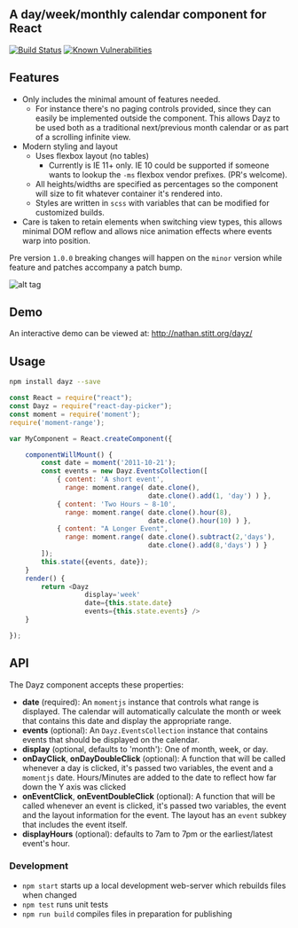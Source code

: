 ## A day/week/monthly calendar component for React

[![Build Status](https://travis-ci.org/nathanstitt/dayz.svg?branch=master)](https://travis-ci.org/nathanstitt/dayz)
[![Known Vulnerabilities](https://snyk.io/test/github/paul-isache/dayz/badge.svg)](https://snyk.io/test/github/paul-isache/dayz)

## Features
* Only includes the minimal amount of features needed.
    * For instance there's no paging controls provided, since they can easily be implemented outside the component.  This allows Dayz to be used both as a traditional next/previous month calendar or as part of a scrolling infinite view.
* Modern styling and layout
    * Uses flexbox layout (no tables)
        *  Currently is IE 11+ only.  IE 10 could be supported if someone wants to lookup the `-ms` flexbox vendor prefixes.  (PR's welcome).
    * All heights/widths are specified as percentages so the component will size to fit whatever container it's rendered into.
    * Styles are written in `scss` with variables that can be modified for customized builds.
* Care is taken to retain elements when switching view types, this allows minimal DOM reflow and allows nice animation effects where events warp into position.

Pre version `1.0.0` breaking changes will happen on the `minor` version while feature and patches accompany a patch bump.

![alt tag](http://nathan.stitt.org/images/dayz-weekly-screenshot.png)

## Demo

An interactive demo can be viewed at: http://nathan.stitt.org/dayz/


## Usage

```bash
npm install dayz --save
```

```js
const React = require("react");
const Dayz = require("react-day-picker");
const moment = require('moment');
require('moment-range');

var MyComponent = React.createComponent({

    componentWillMount() {
        const date = moment('2011-10-21');
        const events = new Dayz.EventsCollection([
            { content: 'A short event',
              range: moment.range( date.clone(),
                                   date.clone().add(1, 'day') ) },
            { content: 'Two Hours ~ 8-10',
              range: moment.range( date.clone().hour(8),
                                   date.clone().hour(10) ) },
            { content: "A Longer Event",
              range: moment.range( date.clone().subtract(2,'days'),
                                   date.clone().add(8,'days') ) }
        ]);
        this.state({events, date});
    }
    render() {
        return <Dayz
                   display='week'
                   date={this.state.date}
                   events={this.state.events} />
    }

});
```

## API

The Dayz component accepts these properties:

 * **date** (required):     An `momentjs` instance that controls what range is displayed. The calendar will automatically calculate the month or week that contains this date and display the appropriate range.
 * **events** (optional):  An `Dayz.EventsCollection` instance that contains events that should be displayed on the calendar.
 * **display** (optional, defaults to 'month'):  One of month, week, or day.
 * **onDayClick**, **onDayDoubleClick** (optional): A function that will be called whenever a day is clicked, it's passed two variables, the event and a `momentjs` date.  Hours/Minutes are added to the date to reflect how far down the Y axis was clicked
 * **onEventClick**, **onEventDoubleClick** (optional): A function that will be called whenever an event is clicked, it's passed two variables, the event and the layout information for the event.  The layout has an `event` subkey that includes the event itself.
 * **displayHours** (optional): defaults to 7am to 7pm or the earliest/latest event's hour.


### Development

- `npm start` starts up a local development web-server which rebuilds files when changed
- `npm test` runs unit tests
- `npm run build` compiles files in preparation for publishing
